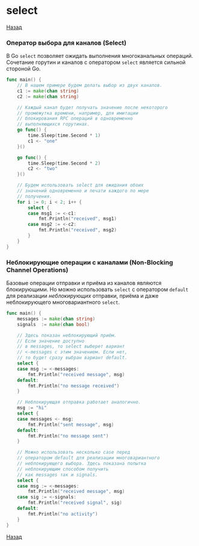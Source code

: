 # select

[Назад][back]

### Оператор выбора для каналов (Select)

В Go `select` позволяет ожидать выполнения многоканальных операций. Сочетание горутин и каналов с оператором `select`
является сильной стороной Go.

```go
func main() {
    // В нашем примере будем делать выбор из двух каналов.
    c1 := make(chan string)
    c2 := make(chan string)

    // Каждый канал будет получать значение после некоторого
    // промежутка времени, например, для имитации
    // блокирования RPC операций в одновременно
    // выполняющихся горутинах.
    go func() {
        time.Sleep(time.Second * 1)
        c1 <- "one"
    }()

    go func() {
        time.Sleep(time.Second * 2)
        c2 <- "two"
    }()

    // Будем использовать select для ожидания обоих
    // значений одновременно и печати каждого по мере
    // получения.
    for i := 0; i < 2; i++ {
        select {
        case msg1 := <-c1:
            fmt.Println("received", msg1)
        case msg2 := <-c2:
            fmt.Println("received", msg2)
        }
    }
}
```

### Неблокирующие операции с каналами (Non-Blocking Channel Operations)

Базовые операции отправки и приёма из каналов являются блокирующими. Но можно использовать `select` с
оператором `default` для реализации _неблокирующих_ отправки, приёма и даже неблокирующего многовариантного `select`.

```go
func main() {
    messages := make(chan string)
    signals  := make(chan bool)

    // Здесь показан неблокирующий приём.
    // Если значение доступно
    // в messages, то select выберет вариант
    // <-messages с этим значением. Если нет,
    // то будет сразу выбран вариант default.
    select {
    case msg := <-messages:
        fmt.Println("received message", msg)
    default:
        fmt.Println("no message received")
    }

    // Неблокирующая отправка работает аналогично.
    msg := "hi"
    select {
    case messages <- msg:
        fmt.Println("sent message", msg)
    default:
        fmt.Println("no message sent")
    }

    // Можно использовать несколько case перед
    // оператором default для реализации многовариантного
    // неблокирующего выбора. Здесь показана попытка
    // неблокирующим способом получить
    // как messages так и signals.
    select {
    case msg := <-messages:
        fmt.Println("received message", msg)
    case sig := <-signals:
        fmt.Println("received signal", sig)
    default:
        fmt.Println("no activity")
    }
}
```

[Назад][back]

[back]: <.> "Назад к оглавлению"